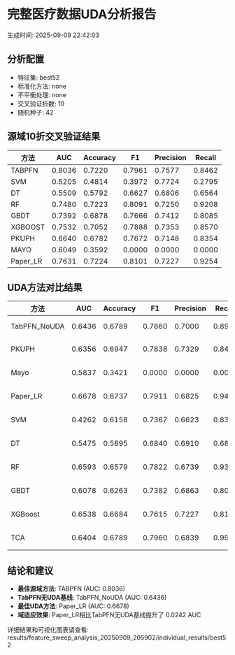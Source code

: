 # 完整医疗数据UDA分析报告

生成时间: 2025-09-09 22:42:03

## 分析配置

- 特征集: best52
- 标准化方法: none
- 不平衡处理: none
- 交叉验证折数: 10
- 随机种子: 42

## 源域10折交叉验证结果

| 方法 | AUC | Accuracy | F1 | Precision | Recall |
|------|-----|----------|----|-----------| -------|
| TABPFN | 0.8036 | 0.7220 | 0.7961 | 0.7577 | 0.8462 |
| SVM | 0.5205 | 0.4814 | 0.3972 | 0.7724 | 0.2795 |
| DT | 0.5509 | 0.5792 | 0.6627 | 0.6806 | 0.6564 |
| RF | 0.7480 | 0.7223 | 0.8091 | 0.7250 | 0.9208 |
| GBDT | 0.7392 | 0.6878 | 0.7666 | 0.7412 | 0.8085 |
| XGBOOST | 0.7532 | 0.7052 | 0.7888 | 0.7353 | 0.8570 |
| PKUPH | 0.6640 | 0.6782 | 0.7672 | 0.7148 | 0.8354 |
| MAYO | 0.6049 | 0.3592 | 0.0000 | 0.0000 | 0.0000 |
| Paper_LR | 0.7631 | 0.7224 | 0.8101 | 0.7227 | 0.9254 |

## UDA方法对比结果

| 方法 | AUC | Accuracy | F1 | Precision | Recall | 类型 |
|------|-----|----------|----|-----------| -------|------|
| TabPFN_NoUDA | 0.6436 | 0.6789 | 0.7860 | 0.7000 | 0.8960 | TabPFN基线 |
| PKUPH | 0.6356 | 0.6947 | 0.7838 | 0.7329 | 0.8474 | 传统基线 |
| Mayo | 0.5837 | 0.3421 | 0.0000 | 0.0000 | 0.0000 | 传统基线 |
| Paper_LR | 0.6678 | 0.6737 | 0.7911 | 0.6825 | 0.9429 | 传统基线 |
| SVM | 0.4262 | 0.6158 | 0.7367 | 0.6623 | 0.8391 | 机器学习基线 |
| DT | 0.5475 | 0.5895 | 0.6840 | 0.6910 | 0.6878 | 机器学习基线 |
| RF | 0.6593 | 0.6579 | 0.7822 | 0.6739 | 0.9346 | 机器学习基线 |
| GBDT | 0.6078 | 0.6263 | 0.7382 | 0.6863 | 0.8071 | 机器学习基线 |
| XGBoost | 0.6538 | 0.6684 | 0.7615 | 0.7227 | 0.8154 | 机器学习基线 |
| TCA | 0.6404 | 0.6789 | 0.7960 | 0.6839 | 0.9520 | UDA方法 |

## 结论和建议

- **最佳源域方法**: TABPFN (AUC: 0.8036)
- **TabPFN无UDA基线**: TabPFN_NoUDA (AUC: 0.6436)
- **最佳UDA方法**: Paper_LR (AUC: 0.6678)
- **域适应效果**: Paper_LR相比TabPFN无UDA基线提升了 0.0242 AUC

详细结果和可视化图表请查看: results/feature_sweep_analysis_20250909_205902/individual_results/best52
